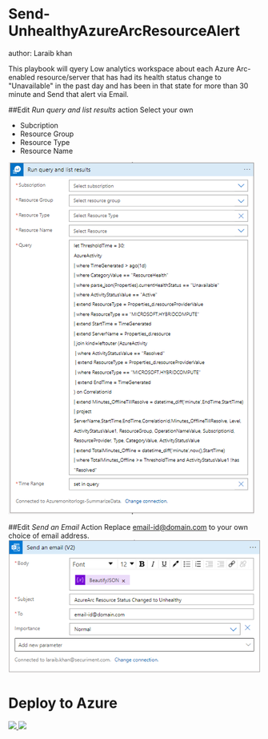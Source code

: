 # Send-UnhealthyAzureArcResourceAlert
author: Laraib khan

This playbook will qyery Low analytics workspace about each Azure Arc-enabled resource/server that has had its health status change to "Unavailable" in the past day and has been in that state for more than 30 minute and Send that alert via Email.

##Edit *Run query and list results* action 
Select your own
- Subcription
- Resource Group
- Resource Type
- Resource Name

![screenshot](./images/subscription.png)


##Edit *Send an Email* Action
Replace <email-id@domain.com> to your own choice of email address.
![screenshot](./images/email.png)


# Deploy to Azure
<a href="https://portal.azure.com/#create/Microsoft.Template/uri/https%3A%2F%2Fraw.githubusercontent.com%2FAzure%2FAzure-Sentinel%2Fmaster%2FPlaybooks%2FSend-UnhealthyAzureArcResourceAlert%2Fazuredeploy.json" target="_blank">
<img src="https://aka.ms/deploytoazurebutton""/>
</a>
<a href="https://portal.azure.us/#create/Microsoft.Template/uri/https%3A%2F%2Fraw.githubusercontent.com%2FAzure%2FAzure-Sentinel%2Fmaster%2FPlaybooks%2FSend-UnhealthyAzureArcResourceAlert%2Fazuredeploy.json" target="_blank">
<img src="https://aka.ms/deploytoazuregovbutton"/>
</a>
